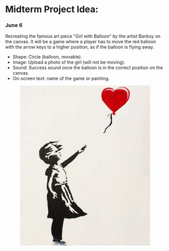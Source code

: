 # Midterm Project Idea:

### June 6
Recreating the famous art piece "Girl with Balloon" by the artist Banksy on the canvas.
It will be a game where a player has to move the red balloon with the arrow keys to a higher position, as if the balloon is flying away.   

- Shape: Circle (balloon, movable). 
- Image: Upload a photo of the girl (will not be moving).  
- Sound: Success sound once the balloon is in the correct position on the canvas.   
- On-screen text: name of the game or painting.   

![](https://github.com/SalamaAlmheiri/introToIM/blob/main/midtermProject/Banksy.jpg) 
